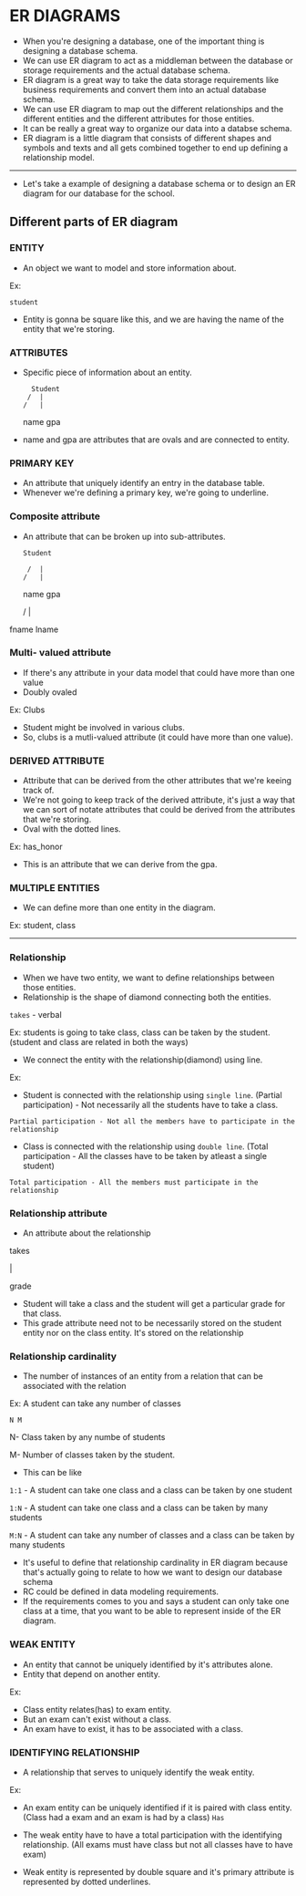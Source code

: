 # ER DIAGRAMS
- When you're designing a database, one of the important thing is designing a database schema.
- We can use ER diagram to act as a middleman between the database or storage requirements and the actual database schema.
- ER diagram is a great way to take the data storage requirements like business requirements and convert them into an actual database schema.
- We can use ER diagram to map out the different relationships and the different entities and the different attributes for those entities.
- It can be really a great way to organize our data into a databse schema.
- ER diagram is a little diagram that consists of different shapes and symbols and texts and all gets combined together to end up defining a relationship model. 
-----
- Let's take a example of designing a database schema or to design an ER diagram for our database for the school.

## Different parts of ER diagram

### ENTITY
- An object we want to model and store information about.

Ex:

`student`

- Entity is gonna be square like this, and we are having the name of the entity that we're storing.

### ATTRIBUTES
- Specific piece of information about an entity.

        Student
       /  |     
      /   |      
    name       gpa

- name and gpa are attributes that are ovals and are connected to entity.

### PRIMARY KEY

- An attribute that uniquely identify an entry in the database table.
- Whenever we're defining a primary key, we're going to underline.

### Composite attribute
- An attribute that can be broken up into sub-attributes.

      Student

       /  |     
      /   |      
    name       gpa

    /    |
   
fname   lname

### Multi- valued attribute

- If there's any attribute in your data model that could have more than one value
- Doubly ovaled 

Ex: Clubs
- Student might be involved in various clubs.
- So, clubs is a mutli-valued attribute (it could have more than one value).

### DERIVED ATTRIBUTE

- Attribute that can be derived from the other attributes that we're keeing track of.
- We're not going to keep track of the derived attribute, it's just a way that we can sort of notate attributes that could be derived from the attributes that we're storing.
- Oval with the dotted lines. 

Ex: has_honor

- This is an attribute that we can derive from the gpa.


### MULTIPLE ENTITIES

- We can define more than one entity in the diagram.

Ex: student, class
___

### Relationship

- When we have two entity, we want to define relationships between those entities.
- Relationship is the shape of diamond connecting both the entities.

`takes`   - verbal

  Ex: students is going to take class, class can be taken by the student. (student and class are related in both the ways)

- We connect the entity with the relationship(diamond) using line.

Ex: 
- Student is connected with the relationship using `single line`. (Partial participation) - Not necessarily all the students have to take a class.

`Partial participation - Not all the members have to participate in the relationship`
- Class is connected with the relationship using `double line`. (Total participation - All the classes have to be taken by atleast a single student)

`Total participation - All the members must participate in the relationship`

### Relationship attribute

- An attribute about the relationship

takes

|

grade

- Student will take a class and the student will get a particular grade for that class.
- This grade attribute need not to be necessarily stored on the student entity nor on the class entity. It's stored on the relationship

### Relationship cardinality

- The number of instances of an entity from a relation that can be associated with the relation

Ex: A student can take any number of classes

`N M`

N- Class taken by any numbe of students

M- Number of classes taken by the student.

- This can be like 

`1:1` - A student can take one class and a class can be taken by one student

`1:N` - A student can take one class and a class can be taken by many students

`M:N` - A student can take any number of classes and a class can be taken by many students

- It's useful to define that relationship cardinality in ER diagram because that's actually going to relate to how we want to design our database schema
- RC could be defined in data modeling requirements. 
- If the requirements comes to you and says a student can only take one class at a time, that you want to be able to represent inside of the ER diagram.

### WEAK ENTITY 

- An entity that cannot be uniquely identified by it's attributes alone.
- Entity that depend on another entity.

Ex:

- Class entity relates(has) to exam entity.
- But an exam can't exist without a class.
- An exam have to exist, it has to be associated with a class.

### IDENTIFYING RELATIONSHIP

- A relationship that serves to uniquely identify the weak entity.

Ex: 
- An exam entity can be uniquely identified if it is paired with class entity. (Class had a exam and an exam is had by a class) `Has`

- The weak entity have to have a total participation with the
identifying relationship.
(All exams must have class but not all classes have to have exam)

- Weak entity is represented by double square and it's primary attribute is represented by dotted underlines.


